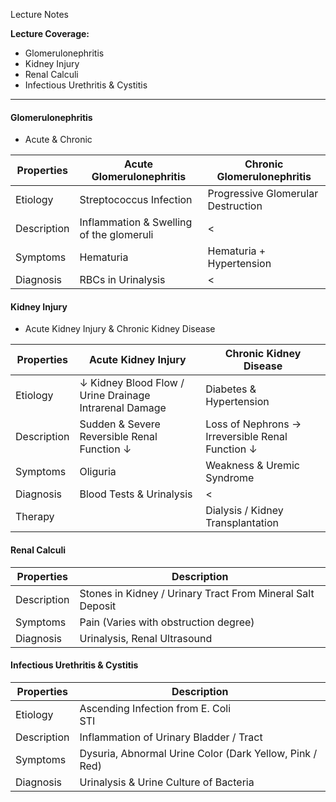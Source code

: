 Lecture Notes

**Lecture Coverage:**
- Glomerulonephritis
- Kidney Injury
- Renal Calculi
- Infectious Urethritis & Cystitis

---
#### **Glomerulonephritis**
- Acute & Chronic

| Properties  | Acute Glomerulonephritis                 | Chronic Glomerulonephritis         |
| ----------- | ---------------------------------------- | ---------------------------------- |
| Etiology    | Streptococcus Infection                  | Progressive Glomerular Destruction |
| Description | Inflammation & Swelling of the glomeruli | <                                  |
| Symptoms    | Hematuria                                | Hematuria + Hypertension           |
| Diagnosis   | RBCs in Urinalysis                       | <                                  |


#### **Kidney Injury**
- Acute Kidney Injury & Chronic Kidney Disease

| Properties  | Acute Kidney Injury                                       | Chronic Kidney Disease                              |
| ----------- | --------------------------------------------------------- | --------------------------------------------------- |
| Etiology    | ↓ Kidney Blood Flow / Urine Drainage<br>Intrarenal Damage | Diabetes & Hypertension                             |
| Description | Sudden & Severe<br>Reversible Renal Function ↓            | Loss of Nephrons →<br>Irreversible Renal Function ↓ |
| Symptoms    | Oliguria                                                  | Weakness & Uremic Syndrome                          |
| Diagnosis   | Blood Tests & Urinalysis                                  | <                                                   |
| Therapy     |                                                           | Dialysis / Kidney Transplantation                   |


#### **Renal Calculi**
| Properties  | Description                                                |
| ----------- | ---------------------------------------------------------- |
| Description | Stones in Kidney / Urinary Tract From Mineral Salt Deposit |
| Symptoms    | Pain (Varies with obstruction degree)                      |
| Diagnosis   | Urinalysis, Renal Ultrasound                               |


#### **Infectious Urethritis & Cystitis**
| Properties  | Description                                             |
| ----------- | ------------------------------------------------------- |
| Etiology    | Ascending Infection from E. Coli<br>STI                 |
| Description | Inflammation of Urinary Bladder / Tract                 |
| Symptoms    | Dysuria, Abnormal Urine Color (Dark Yellow, Pink / Red) |
| Diagnosis   | Urinalysis & Urine Culture of Bacteria                  |
